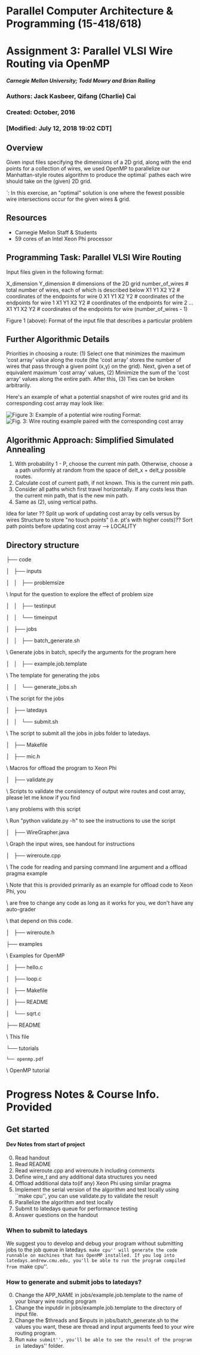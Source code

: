 # Parallel Computer Architecture & Programming (15-418/618)
# Assignment 3: Parallel VLSI Wire Routing via OpenMP
##### Carnegie Mellon University; Todd Mowry and Brian Railing

### Authors: Jack Kasbeer, Qifang (Charlie) Cai
### Created: October, 2016
### [Modified: July 12, 2018 19:02 CDT]

## Overview
Given input files specifying the dimensions of a 2D grid, along with the end points for a collection of wires, 
we used OpenMP to parallelize our Manhattan-style routes algorithm to produce the optimal` pathes each wire should take on the (given) 2D grid.

`: In this exercise, an "optimal" solution is one where the fewest possible wire intersections occur for the given wires & grid.

## Resources
* Carnegie Mellon Staff & Students
* 59 cores of an Intel Xeon Phi processor

## Programming Task: Parallel VLSI Wire Routing
Input files given in the following format:

X_dimension Y_dimension # dimensions of the 2D grid
number_of_wires         # total number of wires, each of which is described below
X1 Y1 X2 Y2             # coordinates of the endpoints for wire 0
X1 Y1 X2 Y2             # coordinates of the endpoints for wire 1
X1 Y1 X2 Y2             # coordinates of the endpoints for wire 2
...
X1 Y1 X2 Y2             # coordinates of the endpoints for wire (number_of_wires - 1)

Figure 1 (above): Format of the input file that describes a particular problem

## Further Algorithmic Details
Priorities in choosing a route: (1) Select one that minimizes the maximum 'cost array' value along the route 
(the 'cost array' stores the number of wires that pass through a given point (x,y) on the grid). Next, given a set of equivalent
maximum 'cost array' values, (2) Miniimize the sum of the 'cost array' values along the entire path.  After this, (3) Ties can be broken arbitrarily.

Here's an example of what a potential snapshot of wire routes grid and its corresponding cost array may look like:

![Figure 3: Example of a potential wire routing](./fig3.png)
Format: ![Fig. 3: Wire routing example paired with the corresponding cost array](url)

## Algorithmic Approach: Simplified Simulated Annealing
1. With probability 1 - P, choose the current min path.  Otherwise, choose a
a path uniformly at random from the space of delt_x + delt_y possible routes.
1. Calculate cost of current path, if not known. This is the current min path.
1. Consider all paths which first travel horizontally.
If any costs less than the current min path, that is the new min path.
1. Same as (2), using vertical paths.

Idea for later ?? Split up work of updating cost array by cells versus by wires
                  Structure to store "no touch points" (i.e. pt's with higher costs)??
                  Sort path points before updating cost array --> LOCALITY
		  

## Directory structure
├── code

│   ├── inputs

│   │   ├── problemsize

\	    Input for the question to explore the effect of problem size
	    
│   │   ├── testinput

│   │   └── timeinput

│   ├── jobs

│   │   ├── batch_generate.sh

\   	    Generate jobs in batch, specify the arguments for the program here
	    
│   │   ├── example.job.template

\   	    The template for generating the jobs
	    
│   │   └── generate_jobs.sh

\   	    The script for the jobs
	    
│   ├── latedays

│   │   └── submit.sh

\   	    The script to submit all the jobs in jobs folder to latedays.
	    
│   ├── Makefile

│   ├── mic.h

\	    Macros for offload the program to Xeon Phi
	    
│   ├── validate.py

 \      Scripts to validate the consistency of output wire routes and cost array, please let me know if you find
	
\	any problems with this script
	
\	Run "python validate.py -h" to see the instructions to use the script
	
│   ├── WireGrapher.java

\       Graph the input wires, see handout for instructions
	
│   ├── wireroute.cpp

\	The code for reading and parsing command line argument and a offload pragma example
	
\	Note that this is provided primarily as an example for offload code to Xeon Phi, you 
	
\	are free to change any code as long as it works for you, we don't have any auto-grader 
	
\	that depend on this code.
	
│   ├── wireroute.h

├── examples

\   Examples for OpenMP
    
│   ├── hello.c

│   ├── loop.c

│   ├── Makefile

│   ├── README

│   └── sqrt.c

├── README

\   This file
    
└── tutorials

    └── openmp.pdf
    
\        OpenMP tutorial


# Progress Notes & Course Info. Provided
## Get started
#### Dev Notes from start of project
0. Read handout
1. Read README
2. Read wireroute.cpp and wireroute.h including comments
3. Define wire_t and any additional data structures you need
4. Offload additional data to(if any) Xeon Phi using similar pragma
5. Implement the serial version of the algorithm and test locally using ``make cpu'', you can use validate.py to validate the result
6. Parallelize the algorithm and test locally
7. Submit to latedays queue for performance testing
8. Answer questions on the handout

### When to submit to latedays
We suggest you to develop and debug your program without submitting jobs to the job queue in latedays. ``make cpu'' will generate the code runnable on machines that has OpenMP installed. If you log into latedays.andrew.cmu.edu, you'll be able to run the program compiled from ``make cpu''.

### How to generate and submit jobs to latedays?
0. Change the APP_NAME in jobs/example.job.template to the name of your binary wire routing program
1. Change the inputdir in jobs/example.job.template to the directory of input file.
2. Change the $threads and $inputs in jobs/batch_generate.sh to the values you want, these are thread and input arguments feed to your wire routing program.
3. Run ``make submit'', you'll be able to see the result of the program in ``latedays'' folder.

